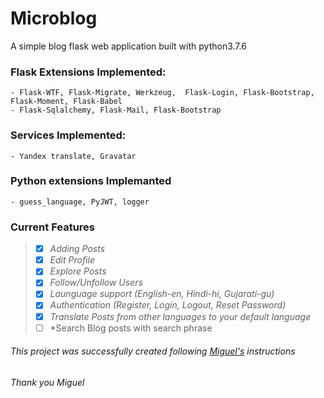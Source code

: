 # Microblog
 
A simple blog flask web application built with python3.7.6

### Flask Extensions Implemented:
  	- Flask-WTF, Flask-Migrate, Werkzeug,  Flask-Login, Flask-Bootstrap, Flask-Moment, Flask-Babel
    - Flask-Sqlalchemy, Flask-Mail, Flask-Bootstrap
  
### Services Implemented:
  	- Yandex translate, Gravatar
  
### Python extensions Implemanted 
  	- guess_language, PyJWT, logger

### Current Features
> - [x] *Adding Posts*
> - [x] *Edit Profile*
> - [x] *Explore Posts*
> - [x] *Follow/Unfollow Users*
> - [x] *Launguage support (English-en, Hindi-hi, Gujarati-gu)*
> - [x] *Authentication (Register, Login, Logout, Reset Password)*
> - [x] *Translate Posts from other languages to your default language*
> - [ ] *Search Blog posts with search phrase

###### This project was successfully created following *[Miguel's](https://blog.miguelgrinberg.com/index)*  instructions
###### Thank you *Miguel*